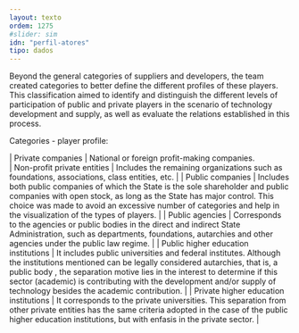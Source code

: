 ```yaml
---
layout: texto
ordem: 1275
#slider: sim
idn: "perfil-atores"
tipo: dados
---
```


Beyond the general categories of suppliers and developers, the team created categories to better define the different profiles of these players. This classification aimed to identify and distinguish the different levels of participation of public and private players in the scenario of technology development and supply, as well as evaluate the relations established in this process.

Categories - player profile:


| Private companies                        | National or foreign profit-making companies.                                                                                                                                  
| Non-profit private entities   | Includes the remaining organizations such as foundations, associations, class entities, etc.                                                                                                                                                                                                                                                                                                                                                                                                                               |
| Public companies                        | Includes both public companies of which the State is the sole shareholder and public companies with open stock, as long as the State has major control. This choice was made to avoid an excessive number of categories and help in the visualization of the types of players.                                                                                                                                                                     |
| Public agencies                            | Corresponds to the agencies or public bodies in the direct and indirect State Administration, such as departments, foundations, autarchies and other agencies under the public law regime.                                                                                                                                                                                                                                                                                                                              |
| Public higher education institutions | It includes public universities and federal institutes. Although the institutions mentioned can be legally considered autarchies, that is, a public body , the separation motive lies in the interest to determine if this sector (academic) is contributing with the development and/or supply of technology besides the academic contribution. |
| Private higher education institutions | It corresponds to the private universities. This separation from other private entities has the same criteria adopted in the case of the public higher education institutions, but with enfasis in the private sector.                                                                                                                                                                                                                                                                |

